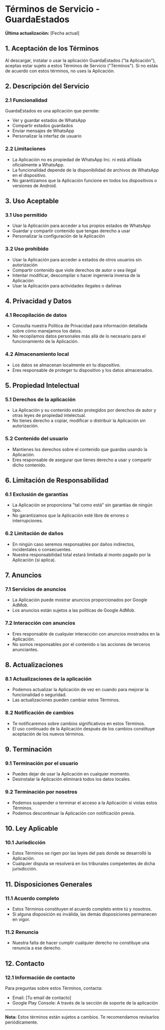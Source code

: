 # Términos de Servicio - GuardaEstados

**Última actualización:** [Fecha actual]

## 1. Aceptación de los Términos

Al descargar, instalar o usar la aplicación GuardaEstados ("la Aplicación"), aceptas estar sujeto a estos Términos de Servicio ("Términos"). Si no estás de acuerdo con estos términos, no uses la Aplicación.

## 2. Descripción del Servicio

### 2.1 Funcionalidad
GuardaEstados es una aplicación que permite:
- Ver y guardar estados de WhatsApp
- Compartir estados guardados
- Enviar mensajes de WhatsApp
- Personalizar la interfaz de usuario

### 2.2 Limitaciones
- La Aplicación no es propiedad de WhatsApp Inc. ni está afiliada oficialmente a WhatsApp.
- La funcionalidad depende de la disponibilidad de archivos de WhatsApp en el dispositivo.
- No garantizamos que la Aplicación funcione en todos los dispositivos o versiones de Android.

## 3. Uso Aceptable

### 3.1 Uso permitido
- Usar la Aplicación para acceder a tus propios estados de WhatsApp
- Guardar y compartir contenido que tengas derecho a usar
- Personalizar la configuración de la Aplicación

### 3.2 Uso prohibido
- Usar la Aplicación para acceder a estados de otros usuarios sin autorización
- Compartir contenido que viole derechos de autor o sea ilegal
- Intentar modificar, descompilar o hacer ingeniería inversa de la Aplicación
- Usar la Aplicación para actividades ilegales o dañinas

## 4. Privacidad y Datos

### 4.1 Recopilación de datos
- Consulta nuestra Política de Privacidad para información detallada sobre cómo manejamos los datos.
- No recopilamos datos personales más allá de lo necesario para el funcionamiento de la Aplicación.

### 4.2 Almacenamiento local
- Los datos se almacenan localmente en tu dispositivo.
- Eres responsable de proteger tu dispositivo y los datos almacenados.

## 5. Propiedad Intelectual

### 5.1 Derechos de la aplicación
- La Aplicación y su contenido están protegidos por derechos de autor y otras leyes de propiedad intelectual.
- No tienes derecho a copiar, modificar o distribuir la Aplicación sin autorización.

### 5.2 Contenido del usuario
- Mantienes los derechos sobre el contenido que guardas usando la Aplicación.
- Eres responsable de asegurar que tienes derecho a usar y compartir dicho contenido.

## 6. Limitación de Responsabilidad

### 6.1 Exclusión de garantías
- La Aplicación se proporciona "tal como está" sin garantías de ningún tipo.
- No garantizamos que la Aplicación esté libre de errores o interrupciones.

### 6.2 Limitación de daños
- En ningún caso seremos responsables por daños indirectos, incidentales o consecuentes.
- Nuestra responsabilidad total estará limitada al monto pagado por la Aplicación (si aplica).

## 7. Anuncios

### 7.1 Servicios de anuncios
- La Aplicación puede mostrar anuncios proporcionados por Google AdMob.
- Los anuncios están sujetos a las políticas de Google AdMob.

### 7.2 Interacción con anuncios
- Eres responsable de cualquier interacción con anuncios mostrados en la Aplicación.
- No somos responsables por el contenido o las acciones de terceros anunciantes.

## 8. Actualizaciones

### 8.1 Actualizaciones de la aplicación
- Podemos actualizar la Aplicación de vez en cuando para mejorar la funcionalidad o seguridad.
- Las actualizaciones pueden cambiar estos Términos.

### 8.2 Notificación de cambios
- Te notificaremos sobre cambios significativos en estos Términos.
- El uso continuado de la Aplicación después de los cambios constituye aceptación de los nuevos términos.

## 9. Terminación

### 9.1 Terminación por el usuario
- Puedes dejar de usar la Aplicación en cualquier momento.
- Desinstalar la Aplicación eliminará todos los datos locales.

### 9.2 Terminación por nosotros
- Podemos suspender o terminar el acceso a la Aplicación si violas estos Términos.
- Podemos descontinuar la Aplicación con notificación previa.

## 10. Ley Aplicable

### 10.1 Jurisdicción
- Estos Términos se rigen por las leyes del país donde se desarrolló la Aplicación.
- Cualquier disputa se resolverá en los tribunales competentes de dicha jurisdicción.

## 11. Disposiciones Generales

### 11.1 Acuerdo completo
- Estos Términos constituyen el acuerdo completo entre tú y nosotros.
- Si alguna disposición es inválida, las demás disposiciones permanecen en vigor.

### 11.2 Renuncia
- Nuestra falta de hacer cumplir cualquier derecho no constituye una renuncia a ese derecho.

## 12. Contacto

### 12.1 Información de contacto
Para preguntas sobre estos Términos, contacta:
- Email: [Tu email de contacto]
- Google Play Console: A través de la sección de soporte de la aplicación

---

**Nota:** Estos términos están sujetos a cambios. Te recomendamos revisarlos periódicamente. 